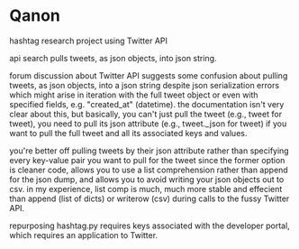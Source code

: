# Qanon
hashtag research project using Twitter API
 
api search pulls tweets, as json objects, into json string.

forum discussion about Twitter API suggests some confusion about pulling tweets, as json objects, into a json string despite json serialization errors which might arise in iteration with the full tweet object or even with specified fields, e.g. "created_at" (datetime). the documentation isn't very clear about this, but basically, you can't just pull the tweet (e.g., tweet for tweet), you need to pull its json attribute (e.g., tweet._json for tweet) if you want to pull the full tweet and all its associated keys and values.

you're better off pulling tweets by their json attribute rather than specifying every key-value pair you want to pull for the tweet since the former option is cleaner code, allows you to use a list comprehension rather than append for the json dump, and allows you to avoid writing your json objects out to csv. in my experience, list comp is much, much more stable and effecient than append (list of dicts) or writerow (csv) during calls to the fussy Twitter API.

repurposing hashtag.py requires keys associated with the developer portal, which requires an application to Twitter.

